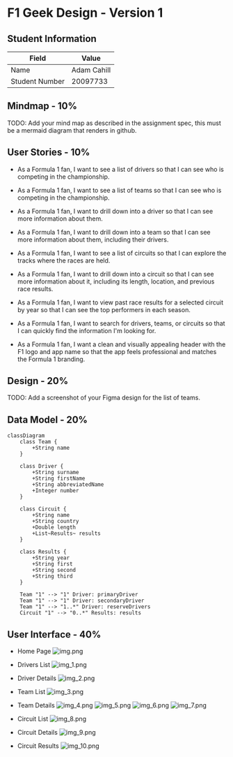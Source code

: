 # F1 Geek Design - Version 1

## Student Information

| Field          | Value       |
|----------------|-------------|
| Name           | Adam Cahill |
| Student Number | 20097733    |

## Mindmap - 10%

TODO: Add your mind map as described in the assignment spec, this must be a mermaid diagram that renders in github.

## User Stories - 10%

* As a Formula 1 fan, I want to see a list of drivers so that I can see who is competing in the championship.
* As a Formula 1 fan, I want to see a list of teams so that I can see who is competing in the championship.
* As a Formula 1 fan, I want to drill down into a driver so that I can see more information about them.
* As a Formula 1 fan, I want to drill down into a team so that I can see more information about them, including their drivers.

* As a Formula 1 fan, I want to see a list of circuits so that I can explore the tracks where the races are held.
* As a Formula 1 fan, I want to drill down into a circuit so that I can see more information about it, including its length, location, and previous race results.
* As a Formula 1 fan, I want to view past race results for a selected circuit by year so that I can see the top performers in each season.
* As a Formula 1 fan, I want to search for drivers, teams, or circuits so that I can quickly find the information I'm looking for.
* As a Formula 1 fan, I want a clean and visually appealing header with the F1 logo and app name so that the app feels professional and matches the Formula 1 branding.

## Design - 20%

TODO: Add a screenshot of your Figma design for the list of teams.

## Data Model - 20%

```mermaid
classDiagram
    class Team {
        +String name
    }

    class Driver {
        +String surname
        +String firstName
        +String abbreviatedName
        +Integer number
    }

    class Circuit {
        +String name
        +String country
        +Double length
        +List~Results~ results
    }

    class Results {
        +String year
        +String first
        +String second
        +String third
    }

    Team "1" --> "1" Driver: primaryDriver
    Team "1" --> "1" Driver: secondaryDriver
    Team "1" --> "1..*" Driver: reserveDrivers
    Circuit "1" --> "0..*" Results: results
```

## User Interface - 40%

* Home Page
![img.png](img.png)

* Drivers List
![img_1.png](img_1.png)

* Driver Details
![img_2.png](img_2.png)

* Team List 
![img_3.png](img_3.png)

* Team Details 
![img_4.png](img_4.png)
![img_5.png](img_5.png)
![img_6.png](img_6.png)
![img_7.png](img_7.png)

* Circuit List
![img_8.png](img_8.png)

* Circuit Details
![img_9.png](img_9.png)

* Circuit Results
![img_10.png](img_10.png)